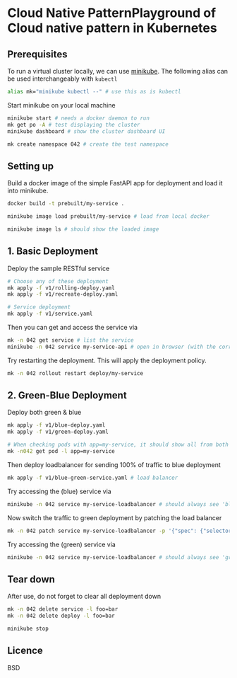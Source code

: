
# Cloud Native PatternPlayground of Cloud native pattern in Kubernetes


## Prerequisites

To run a virtual cluster locally, we can use [minikube](https://minikube.sigs.k8s.io/docs/start/).
The following alias can be used interchangeably with `kubectl`

```sh
alias mk="minikube kubectl --" # use this as is kubectl
```

Start minikube on your local machine

```sh
minikube start # needs a docker daemon to run
mk get po -A # test displaying the cluster
minikube dashboard # show the cluster dashboard UI

mk create namespace 042 # create the test namespace
```

## Setting up

Build a docker image of the simple FastAPI app for deployment 
and load it into minikube.

```sh
docker build -t prebuilt/my-service .

minikube image load prebuilt/my-service # load from local docker

minikube image ls # should show the loaded image
```

## 1. Basic Deployment

Deploy the sample RESTful service

```sh
# Choose any of these deployment 
mk apply -f v1/rolling-deploy.yaml
mk apply -f v1/recreate-deploy.yaml

# Service deployment
mk apply -f v1/service.yaml
```

Then you can get and access the service via

```sh
mk -n 042 get service # list the service
minikube -n 042 service my-service-api # open in browser (with the correct port)
```

Try restarting the deployment. This will apply the deployment policy.

```sh
mk -n 042 rollout restart deploy/my-service
```

## 2. Green-Blue Deployment

Deploy both green & blue

```sh
mk apply -f v1/blue-deploy.yaml
mk apply -f v1/green-deploy.yaml

# When checking pods with app=my-service, it should show all from both
mk -n042 get pod -l app=my-service
```

Then deploy loadbalancer for sending 100% of traffic to blue deployment 

```sh
mk apply -f v1/blue-green-service.yaml # load balancer 
```

Try accessing the (blue) service via

```sh
minikube -n 042 service my-service-loadbalancer # should always see 'blue'
```

Now switch the traffic to green deployment by patching the load balancer

```sh
mk -n 042 patch service my-service-loadbalancer -p '{"spec": {"selector": {"version": "green"}}}'
```

Try accessing the (green) service via

```sh
minikube -n 042 service my-service-loadbalancer # should always see 'green'
```

## Tear down

After use, do not forget to clear all deployment down

```sh
mk -n 042 delete service -l foo=bar
mk -n 042 delete deploy -l foo=bar

minikube stop
```

## Licence

BSD